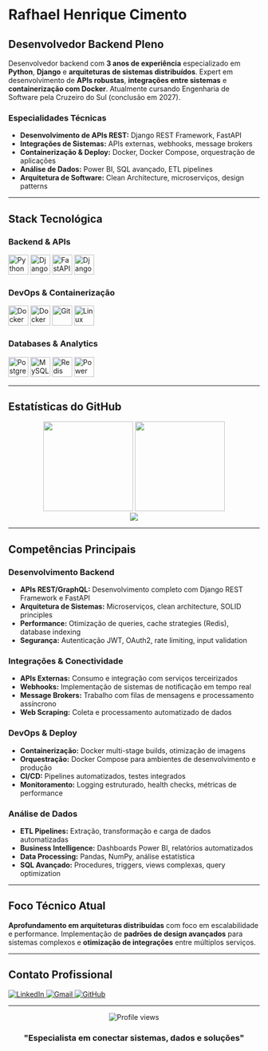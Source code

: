 # Rafhael Henrique Cimento

## Desenvolvedor Backend Pleno

Desenvolvedor backend com **3 anos de experiência** especializado em **Python**, **Django** e **arquiteturas de sistemas distribuídos**. Expert em desenvolvimento de **APIs robustas**, **integrações entre sistemas** e **containerização com Docker**. Atualmente cursando Engenharia de Software pela Cruzeiro do Sul (conclusão em 2027).

### Especialidades Técnicas
- **Desenvolvimento de APIs REST:** Django REST Framework, FastAPI
- **Integrações de Sistemas:** APIs externas, webhooks, message brokers
- **Containerização & Deploy:** Docker, Docker Compose, orquestração de aplicações
- **Análise de Dados:** Power BI, SQL avançado, ETL pipelines
- **Arquitetura de Software:** Clean Architecture, microserviços, design patterns

---

## Stack Tecnológica

### Backend & APIs
<div align="left">
  <img src="https://cdn.jsdelivr.net/gh/devicons/devicon/icons/python/python-original.svg" alt="Python" width="40" height="40"/>
  <img src="https://cdn.jsdelivr.net/gh/devicons/devicon/icons/django/django-plain.svg" alt="Django" width="40" height="40"/>
  <img src="https://cdn.jsdelivr.net/gh/devicons/devicon/icons/fastapi/fastapi-original.svg" alt="FastAPI" width="40" height="40"/>
  <img src="https://www.django-rest-framework.org/img/logo.png" alt="Django REST Framework" width="40" height="40"/>
</div>

### DevOps & Containerização
<div align="left">
  <img src="https://cdn.jsdelivr.net/gh/devicons/devicon/icons/docker/docker-original.svg" alt="Docker" width="40" height="40"/>
  <img src="https://raw.githubusercontent.com/docker/compose/v2/logo.png" alt="Docker Compose" width="40" height="40"/>
  <img src="https://cdn.jsdelivr.net/gh/devicons/devicon/icons/git/git-original.svg" alt="Git" width="40" height="40"/>
  <img src="https://cdn.jsdelivr.net/gh/devicons/devicon/icons/linux/linux-original.svg" alt="Linux" width="40" height="40"/>
</div>

### Databases & Analytics
<div align="left">
  <img src="https://cdn.jsdelivr.net/gh/devicons/devicon/icons/postgresql/postgresql-original.svg" alt="PostgreSQL" width="40" height="40"/>
  <img src="https://cdn.jsdelivr.net/gh/devicons/devicon/icons/mysql/mysql-original.svg" alt="MySQL" width="40" height="40"/>
  <img src="https://cdn.jsdelivr.net/gh/devicons/devicon/icons/redis/redis-original.svg" alt="Redis" width="40" height="40"/>
  <img src="https://upload.wikimedia.org/wikipedia/commons/c/cf/New_Power_BI_Logo.svg" alt="Power BI" width="40" height="40"/>
</div>

---

## Estatísticas do GitHub

<div align="center">
  <img height="180em" src="https://github-readme-stats-sigma-five.vercel.app/api?username=rafhaelh&show_icons=true&theme=dark&include_all_commits=true&count_private=true&hide_border=true&bg_color=0d1117&title_color=58a6ff&text_color=c9d1d9&icon_color=58a6ff&cache_seconds=86400"/>
  <img height="180em" src="https://github-readme-stats-sigma-five.vercel.app/api/top-langs/?username=rafhaelh&layout=compact&langs_count=8&theme=dark&hide_border=true&bg_color=0d1117&title_color=58a6ff&text_color=c9d1d9&cache_seconds=86400"/>
</div>
<div align="center">
  <img src="https://streak-stats.demolab.com/?user=rafhaelh&theme=dark&hide_border=true&background=0d1117&stroke=58a6ff&ring=58a6ff&fire=58a6ff&currStreakLabel=58a6ff&sideLabels=c9d1d9&currStreakNum=c9d1d9&sideNums=c9d1d9&dates=8b949e"/>
</div>

---

## Competências Principais

### Desenvolvimento Backend
- **APIs REST/GraphQL:** Desenvolvimento completo com Django REST Framework e FastAPI
- **Arquitetura de Sistemas:** Microserviços, clean architecture, SOLID principles
- **Performance:** Otimização de queries, cache strategies (Redis), database indexing
- **Segurança:** Autenticação JWT, OAuth2, rate limiting, input validation

### Integrações & Conectividade
- **APIs Externas:** Consumo e integração com serviços terceirizados
- **Webhooks:** Implementação de sistemas de notificação em tempo real
- **Message Brokers:** Trabalho com filas de mensagens e processamento assíncrono
- **Web Scraping:** Coleta e processamento automatizado de dados

### DevOps & Deploy
- **Containerização:** Docker multi-stage builds, otimização de imagens
- **Orquestração:** Docker Compose para ambientes de desenvolvimento e produção
- **CI/CD:** Pipelines automatizados, testes integrados
- **Monitoramento:** Logging estruturado, health checks, métricas de performance

### Análise de Dados
- **ETL Pipelines:** Extração, transformação e carga de dados automatizadas
- **Business Intelligence:** Dashboards Power BI, relatórios automatizados
- **Data Processing:** Pandas, NumPy, análise estatística
- **SQL Avançado:** Procedures, triggers, views complexas, query optimization

---

## Foco Técnico Atual

**Aprofundamento em arquiteturas distribuídas** com foco em escalabilidade e performance. Implementação de **padrões de design avançados** para sistemas complexos e **otimização de integrações** entre múltiplos serviços.

---

## Contato Profissional

<div align="left">
  <a href="https://www.linkedin.com/in/rafhaelh/" target="_blank">
    <img src="https://img.shields.io/badge/LinkedIn-0077B5?style=for-the-badge&logo=linkedin&logoColor=white" alt="LinkedIn"/>
  </a>
  
  <a href="mailto:rafhaelh33@gmail.com" target="_blank">
    <img src="https://img.shields.io/badge/Gmail-D14836?style=for-the-badge&logo=gmail&logoColor=white" alt="Gmail"/>
  </a>
  
  <a href="https://github.com/rafhaelh" target="_blank">
    <img src="https://img.shields.io/badge/GitHub-100000?style=for-the-badge&logo=github&logoColor=white" alt="GitHub"/>
  </a>
</div>

---

<div align="center">
  <img src="https://komarev.com/ghpvc/?username=rafhaelh&color=58a6ff&style=flat-square&label=Profile+Views" alt="Profile views"/>
</div>

<div align="center">
  <h3>"Especialista em conectar sistemas, dados e soluções"</h3>
</div>
